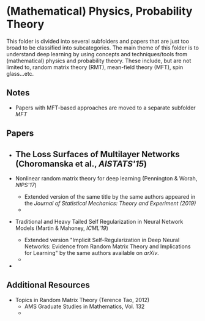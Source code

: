 # (Mathematical) Physics, Probability Theory

This folder is divided into several subfolders and papers that are just too broad to be classified into subcategories. The main theme of this folder is to understand deep learning by using concepts and techniques/tools from (mathematical) physics and probability theory. These include, but are not limited to, random matrix theory (RMT), mean-field theory (MFT), spin glass...etc.



## Notes

- Papers with MFT-based approaches are moved to a separate subfolder *MFT*



## Papers

- The Loss Surfaces of Multilayer Networks (Choromanska et al., *AISTATS'15*)
  - 
- Nonlinear random matrix theory for deep learning (Pennington & Worah, *NIPS'17*)
  - Extended version of the same title by the same authors appeared in the *Journal of Statistical Mechanics: Theory and Experiment (2019)*
  - 
- Traditional and Heavy Tailed Self Regularization in Neural Network Models (Martin & Mahoney, *ICML'19*)
  - Extended version "Implicit Self-Regularization in Deep Neural Networks: Evidence from Random Matrix Theory and Implications for Learning" by the same authors available on *arXiv*.
  - 

- 



## Additional Resources

- Topics in Random Matrix Theory (Terence Tao, 2012)
  - AMS Graduate Studies in Mathematics, Vol. 132
  - 

